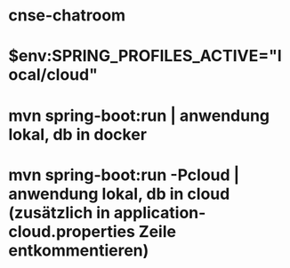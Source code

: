 # cnse-chatroom

# $env:SPRING_PROFILES_ACTIVE="local/cloud"
# mvn spring-boot:run   | anwendung lokal, db in docker
# mvn spring-boot:run -Pcloud   | anwendung lokal, db in cloud (zusätzlich in application-cloud.properties Zeile entkommentieren)
